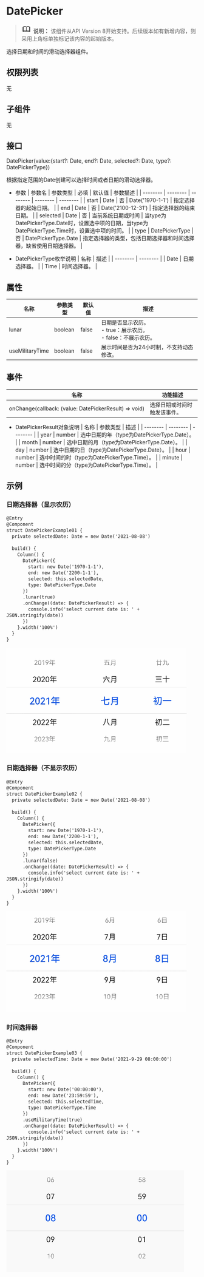 # DatePicker

> ![icon-note.gif](public_sys-resources/icon-note.gif) **说明：**
> 该组件从API Version 8开始支持。后续版本如有新增内容，则采用上角标单独标记该内容的起始版本。


选择日期和时间的滑动选择器组件。


## 权限列表

无


## 子组件

无


## 接口

DatePicker(value:{start?: Date, end?: Date, selected?: Date, type?: DatePickerType})

根据指定范围的Date创建可以选择时间或者日期的滑动选择器。

- 参数
  | 参数名 | 参数类型 | 必填 | 默认值 | 参数描述 |
  | -------- | -------- | -------- | -------- | -------- |
  | start | Date | 否 | Date('1970-1-1') | 指定选择器的起始日期。 |
  | end | Date | 否 | Date('2100-12-31') | 指定选择器的结束日期。 |
  | selected | Date | 否 | 当前系统日期或时间 | 当type为DatePickerType.Date时，设置选中项的日期，当type为DatePickerType.Time时，设置选中项的时间。 |
  | type | DatePickerType | 否 | DatePickerType.Date | 指定选择器的类型，包括日期选择器和时间选择器，缺省使用日期选择器。 |

- DatePickerType枚举说明
  | 名称 | 描述 | 
  | -------- | -------- |
  | Date | 日期选择器。 | 
  | Time | 时间选择器。 | 


## 属性

| 名称 | 参数类型 | 默认值 | 描述 | 
| -------- | -------- | -------- | -------- |
| lunar | boolean | false | 日期是否显示农历。<br/>-&nbsp;true：展示农历。<br/>-&nbsp;false：不展示农历。 | 
| useMilitaryTime | boolean | false | 展示时间是否为24小时制，不支持动态修改。 | 


## 事件

| 名称 | 功能描述 | 
| -------- | -------- | 
| onChange(callback:&nbsp;(value:&nbsp;DatePickerResult)&nbsp;=&gt;&nbsp;void) | 选择日期或时间时触发该事件。 | 

- DatePickerResult对象说明
  | 名称 | 参数类型 | 描述 | 
  | -------- | -------- | -------- |
  | year | number | 选中日期的年（type为DatePickerType.Date）。 | 
  | month | number | 选中日期的月（type为DatePickerType.Date）。 | 
  | day | number | 选中日期的日（type为DatePickerType.Date）。 | 
  | hour | number | 选中时间的时（type为DatePickerType.Time）。 | 
  | minute | number | 选中时间的分（type为DatePickerType.Time）。 | 


## 示例


### 日期选择器（显示农历）

```
@Entry
@Component
struct DatePickerExample01 {
  private selectedDate: Date = new Date('2021-08-08')

  build() {
    Column() {
      DatePicker({
        start: new Date('1970-1-1'),
        end: new Date('2200-1-1'),
        selected: this.selectedDate,
        type: DatePickerType.Date
      })
      .lunar(true)
      .onChange((date: DatePickerResult) => {
        console.info('select current date is: ' + JSON.stringify(date))
      })
    }.width('100%')
  }
}
```

![zh-cn_image_0000001251279761](figures/zh-cn_image_0000001251279761.gif)


### 日期选择器（不显示农历）

```
@Entry
@Component
struct DatePickerExample02 {
  private selectedDate: Date = new Date('2021-08-08')

  build() {
    Column() {
      DatePicker({
        start: new Date('1970-1-1'),
        end: new Date('2200-1-1'),
        selected: this.selectedDate,
        type: DatePickerType.Date
      })
      .lunar(false)
      .onChange((date: DatePickerResult) => {
        console.info('select current date is: ' + JSON.stringify(date))
      })
    }.width('100%')
  }
}
```

![zh-cn_image_0000001251092975](figures/zh-cn_image_0000001251092975.gif)


### 时间选择器

```
@Entry
@Component
struct DatePickerExample03 {
  private selectedTime: Date = new Date('2021-9-29 08:00:00')

  build() {
    Column() {
      DatePicker({
        start: new Date('00:00:00'),
        end: new Date('23:59:59'),
        selected: this.selectedTime,
        type: DatePickerType.Time
      })
      .useMilitaryTime(true)
      .onChange((date: DatePickerResult) => {
        console.info('select current date is: ' + JSON.stringify(date))
      })
    }.width('100%')
  }
}
```

![zh-cn_image_0000001251292933](figures/zh-cn_image_0000001251292933.gif)
